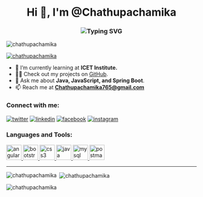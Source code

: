 
<h1 align="center">Hi 👋, I'm @Chathupachamika</h1>
<h3 align="center">
  <img src="https://readme-typing-svg.demolab.com?font=Fira+Code&weight=500&size=24&pause=1000&color=blue&center=true&vCenter=true&width=435&lines=Full+Stack+Developer 👨‍💻" alt="Typing SVG">
</h3>

<p align="left"> 
  <img src="https://komarev.com/ghpvc/?username=chathupachamika&label=Profile%20views&color=0e75b6&style=flat" alt="chathupachamika" /> 
</p>

<p align="left"> 
  <a href="https://github.com/ryo-ma/github-profile-trophy">
    <img src="https://github-profile-trophy.vercel.app/?username=chathupachamika&theme=dracula&margin-w=15" alt="chathupachamika" />
  </a> 
</p>

- 🌱 I’m currently learning at **ICET Institute.**
- 👨‍💻 Check out my projects on [GitHub](https://github.com/Chathupachamika).
- 💬 Ask me about **Java, JavaScript, and Spring Boot**.
- 📫 Reach me at **Chathupachamika765@gmail.com**

<h3 align="left">Connect with me:</h3>
<p align="left">
  <a href="https://twitter.com/chathupachamika" target="blank"><img align="center" src="https://img.icons8.com/color/48/000000/twitter.png" alt="twitter" /></a>
  <a href="https://linkedin.com/in/chathupachamika" target="blank"><img align="center" src="https://img.icons8.com/color/48/000000/linkedin.png" alt="linkedin" /></a>
  <a href="https://fb.com/chathupa chamika" target="blank"><img align="center" src="https://img.icons8.com/color/48/000000/facebook.png" alt="facebook" /></a>
  <a href="https://instagram.com/chathupa chamika" target="blank"><img align="center" src="https://img.icons8.com/color/48/000000/instagram.png" alt="instagram" /></a>
</p>

<h3 align="left">Languages and Tools:</h3>
<p align="left">
  <a href="https://angular.io" target="_blank" rel="noreferrer"> <img src="https://img.icons8.com/color/48/000000/angularjs.png" alt="angular" width="40" height="40"/> </a> 
  <a href="https://getbootstrap.com" target="_blank" rel="noreferrer"> <img src="https://img.icons8.com/color/48/000000/bootstrap.png" alt="bootstrap" width="40" height="40"/> </a> 
  <a href="https://www.w3schools.com/css/" target="_blank" rel="noreferrer"> <img src="https://img.icons8.com/color/48/000000/css3.png" alt="css3" width="40" height="40"/> </a> 
  <a href="https://www.java.com" target="_blank" rel="noreferrer"> <img src="https://img.icons8.com/color/48/000000/java-coffee-cup-logo.png" alt="java" width="40" height="40"/> </a> 
  <a href="https://www.mysql.com/" target="_blank" rel="noreferrer"> <img src="https://img.icons8.com/ios-filled/50/000000/mysql-logo.png" alt="mysql" width="40" height="40"/> </a> 
  <a href="https://postman.com" target="_blank" rel="noreferrer"> <img src="https://img.icons8.com/dusk/64/000000/postman-api.png" alt="postman" width="40" height="40"/> </a> 
</p>

---

<p><img align="left" src="https://github-readme-stats.vercel.app/api/top-langs?username=chathupachamika&show_icons=true&locale=en&layout=compact&theme=radical" alt="chathupachamika" /></p>

<p>&nbsp;<img align="center" src="https://github-readme-stats.vercel.app/api?username=chathupachamika&show_icons=true&locale=en&theme=radical" alt="chathupachamika" /></p>

<p><img align="center" src="https://github-readme-streak-stats.herokuapp.com/?user=chathupachamika&theme=radical" alt="chathupachamika" /></p>

